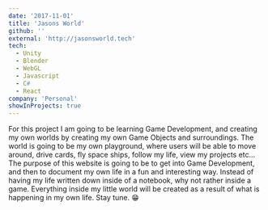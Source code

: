 ```yaml
---
date: '2017-11-01'
title: 'Jasons World'
github: ''
external: 'http://jasonsworld.tech'
tech:
  - Unity
  - Blender
  - WebGL
  - Javascript
  - C#
  - React
company: 'Personal'
showInProjects: true
---
```


For this project I am going to be learning Game Development, and creating my own worlds by creating my own Game Objects and surroundings. The world is going to be my own playground, where users will be able to move around, drive cards, fly space ships, follow my life, view my projects etc...
The purpose of this website is going to be to get into Game Development, and then to document my own life in a fun and interesting way. Instead of having my life written down inside of a notebook, why not rather inside a game. Everything inside my little world will be created as a result of what is happening in my own life. Stay tune. 😁
